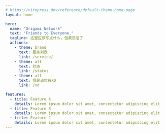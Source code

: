 ```yaml
---
# https://vitepress.dev/reference/default-theme-home-page
layout: home

hero:
  name: "Origami Network"
  text: "Friends to Everyone."
  tagline: 这里应该写点什么，但我没活了
  actions:
    - theme: brand
      text: 服务列表
      link: /service/
    - theme: alt
      text: 状态
      link: /status
    - theme: alt
      text: 我是占位符XD
      link: /xd

features:
  - title: Feature A
    details: Lorem ipsum dolor sit amet, consectetur adipiscing elit
  - title: Feature B
    details: Lorem ipsum dolor sit amet, consectetur adipiscing elit
  - title: Feature C
    details: Lorem ipsum dolor sit amet, consectetur adipiscing elit
---
```


